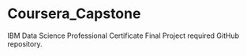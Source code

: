 # Coursera_Capstone
IBM Data Science Professional Certificate Final Project required GitHub repository.
